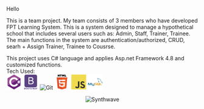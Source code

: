 Hello

This is a team project. My team consists of 3 members who have developed FPT Learning System. This is a system designed to manage a hypothetical school that includes several users such as: Admin, Staff, Trainer, Trainee.
The main functions in the system are authentication/authorized, CRUD, searh + Assign Trainer, Trainee to Cousrse.

  This project uses C# language and applies Asp.net Framework 4.8 and customized functions.
  <br/>
  Tech Used:
  <br/>
  <img src="https://raw.githubusercontent.com/devicons/devicon/master/icons/csharp/csharp-original.svg" alt="C#" width="40" height="40"/>   <img src="https://raw.githubusercontent.com/devicons/devicon/master/icons/bootstrap/bootstrap-plain-wordmark.svg" alt="Bootstrap" width="40" height="40"/>   <img src="https://camo.githubusercontent.com/fbfcb9e3dc648adc93bef37c718db16c52f617ad055a26de6dc3c21865c3321d/68747470733a2f2f7777772e766563746f726c6f676f2e7a6f6e652f6c6f676f732f6769742d73636d2f6769742d73636d2d69636f6e2e737667" alt="Git" width="40" height="40"/>   <img src="https://raw.githubusercontent.com/devicons/devicon/master/icons/html5/html5-original-wordmark.svg" alt="HTML5" width="40" height="40"/>   <img src="https://raw.githubusercontent.com/devicons/devicon/master/icons/javascript/javascript-original.svg" alt="JS" width="40" height="40"/>   <img src="https://raw.githubusercontent.com/devicons/devicon/master/icons/mysql/mysql-original-wordmark.svg" alt="MySql" width="40" height="40"/> 

<p align="center"><img src="https://thumbs.gfycat.com/GoodnaturedFondGaur-size_restricted.gif" alt="Synthwave" height="300" width="500"></p>
